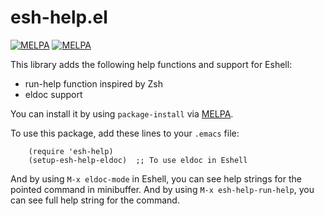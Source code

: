 # esh-help.el

[![MELPA](http://melpa-stable.milkbox.net/packages/esh-help-badge.svg)](http://melpa-stable.milkbox.net/#/esh-help)
[![MELPA](http://melpa.milkbox.net/packages/esh-help-badge.svg)](http://melpa.milkbox.net/#/esh-help)

This library adds the following help functions and support for Eshell:
* run-help function inspired by Zsh
* eldoc support

You can install it by using `package-install` via [MELPA](http://melpa.milkbox.net/).

To use this package, add these lines to your `.emacs` file:
```elisp
    (require 'esh-help)
    (setup-esh-help-eldoc)  ;; To use eldoc in Eshell
```
And by using `M-x eldoc-mode` in Eshell, you can see help strings
for the pointed command in minibuffer.
And by using `M-x esh-help-run-help`, you can see full help string
for the command.

